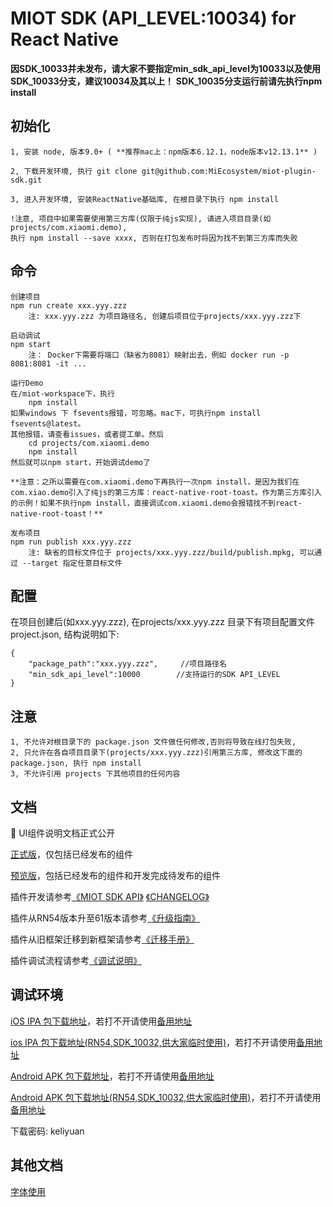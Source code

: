 # MIOT SDK (API_LEVEL:10034) for React Native

**因SDK_10033并未发布，请大家不要指定min_sdk_api_level为10033以及使用SDK_10033分支，建议10034及其以上！**
**SDK_10035分支运行前请先执行npm install**

## 初始化

    1, 安装 node, 版本9.0+ ( **推荐mac上：npm版本6.12.1，node版本v12.13.1** )

    2, 下载开发环境, 执行 git clone git@github.com:MiEcosystem/miot-plugin-sdk.git

    3, 进入开发环境, 安装ReactNative基础库, 在根目录下执行 npm install

    !注意, 项目中如果需要使用第三方库(仅限于纯js实现), 请进入项目目录(如 projects/com.xiaomi.demo), 
    执行 npm install --save xxxx, 否则在打包发布时将因为找不到第三方库而失败
    
## 命令

    创建项目
    npm run create xxx.yyy.zzz
        注: xxx.yyy.zzz 为项目路径名, 创建后项目位于projects/xxx.yyy.zzz下
    
    启动调试
    npm start
        注： Docker下需要将端口（缺省为8081）映射出去，例如 docker run -p 8081:8081 -it ...
        
    运行Demo
    在/miot-workspace下，执行 
        npm install 
    如果windows 下 fsevents报错，可忽略。mac下，可执行npm install fsevents@latest。
    其他报错，请查看issues，或者提工单。然后
        cd projects/com.xiaomi.demo
        npm install
    然后就可以npm start，开始调试demo了
    
    **注意：之所以需要在com.xiaomi.demo下再执行一次npm install，是因为我们在com.xiao.demo引入了纯js的第三方库：react-native-root-toast。作为第三方库引入的示例！如果不执行npm install，直接调试com.xiaomi.demo会报错找不到react-native-root-toast！**

    发布项目
    npm run publish xxx.yyy.zzz
        注: 缺省的目标文件位于 projects/xxx.yyy.zzz/build/publish.mpkg, 可以通过 --target 指定任意目标文件

## 配置
在项目创建后(如xxx.yyy.zzz), 在projects/xxx.yyy.zzz 目录下有项目配置文件 project.json, 结构说明如下:

    { 
        "package_path":"xxx.yyy.zzz",     //项目路径名
        "min_sdk_api_level":10000        //支持运行的SDK API_LEVEL 
    }

## 注意

    1, 不允许对根目录下的 package.json 文件做任何修改,否则将导致在线打包失败,
    2, 只允许在各自项目目录下(projects/xxx.yyy.zzz)引用第三方库, 修改这下面的 package.json, 执行 npm install
    3, 不允许引用 projects 下其他项目的任何内容

## 文档
🎉 UI组件说明文档正式公开

[正式版](https://github.com/MiEcosystem/miot-plugin-sdk/blob/master/%E7%B1%B3%E5%AE%B6%E6%8F%92%E4%BB%B6%E9%80%9A%E7%94%A8UI%E7%BB%84%E4%BB%B6%E6%89%8B%E5%86%8C.md)，仅包括已经发布的组件

[预览版](https://github.com/MiEcosystem/miot-plugin-sdk/blob/ui_doc/%E7%B1%B3%E5%AE%B6%E6%8F%92%E4%BB%B6%E9%80%9A%E7%94%A8UI%E7%BB%84%E4%BB%B6%E6%89%8B%E5%86%8C.md)，包括已经发布的组件和开发完成待发布的组件

插件开发请参考[《MIOT SDK API》](https://github.com/MiEcosystem/miot-plugin-sdk/wiki)
            [《CHANGELOG》](https://github.com/MiEcosystem/miot-plugin-sdk/blob/master/CHANGELOG.md)
            
插件从RN54版本升至61版本请参考[《升级指南》](https://github.com/MiEcosystem/miot-plugin-sdk/wiki/RN61%E5%BC%80%E5%8F%91%E8%80%85%E5%8D%87%E7%BA%A7%E6%8C%87%E5%8D%97)

插件从旧框架迁移到新框架请参考[《迁移手册》](https://github.com/MiEcosystem/miot-plugin-sdk/blob/master/%E8%BF%81%E7%A7%BB%E6%89%8B%E5%86%8C.md)

插件调试流程请参考[《调试说明》](https://github.com/MiEcosystem/miot-plugin-sdk/blob/master/%E8%B0%83%E8%AF%95%E8%AF%B4%E6%98%8E.md)


## 调试环境

[iOS IPA 包下载地址](https://fir.im/mijiadevelopment)，若打不开请使用[备用地址](http://www.jappstore.com/mijiadevelopment)

[ios IPA 包下载地址(RN54,SDK_10032,供大家临时使用)](https://fir.im/mijiadevelopment?release_id=5df8b0b3f94548387f934dc0)，若打不开请使用[备用地址](http://www.jappstore.com/mijiadevelopment?release_id=5df8b0b3f94548387f934dc0)
    
[Android APK 包下载地址](https://fir.im/MiHomeForAndroid)，若打不开请使用[备用地址](http://www.jappstore.com/MiHomeForAndroid)

[Android APK 包下载地址(RN54,SDK_10032,供大家临时使用)](https://fir.im/MiHomeForAndroid?release_id=5e09d91223389f7111e96a03)，若打不开请使用[备用地址](http://www.jappstore.com/MiHomeForAndroid?release_id=5e09d91223389f7111e96a03)

下载密码: keliyuan 

## 其他文档

[字体使用](https://github.com/MiEcosystem/miot-plugin-sdk/blob/master/font.md)
